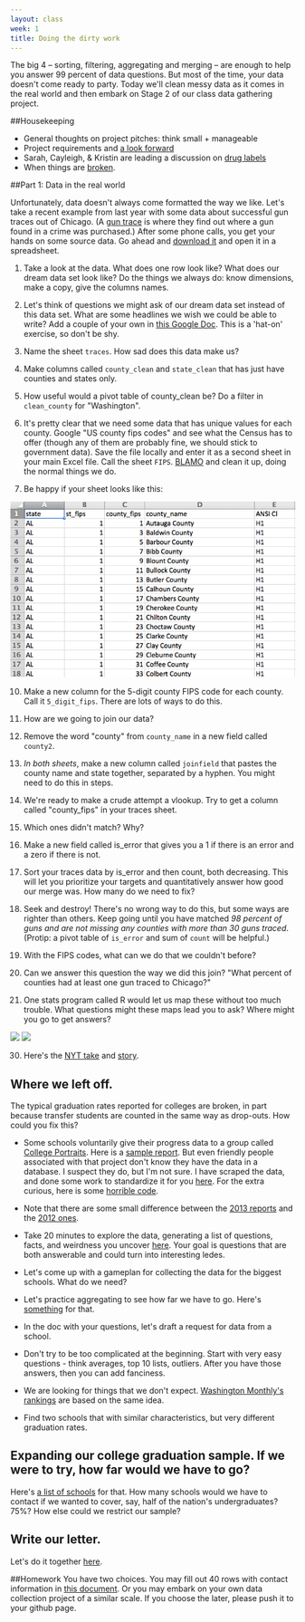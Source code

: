 ```yaml
---
layout: class
week: 1
title: Doing the dirty work
---
```


The big 4 – sorting, filtering, aggregating and merging – are enough to help you answer 99 percent of data questions. But most of the time, your data doesn't come ready to party. Today we'll clean messy data as it comes in the real world and then embark on Stage 2 of our class data gathering project.

##Housekeeping

- General thoughts on project pitches: think small + manageable
- Project requirements and [a look forward](../projects/)
- Sarah, Cayleigh, & Kristin are leading a discussion on [drug labels](http://projects.propublica.org/drug-labels/)
- When things are [broken](http://jigsaw.w3.org/css-validator/).

##Part 1: Data in the real world

Unfortunately, data doesn't always come formatted the way we like. Let's take a recent example from last year with some data about successful gun traces out of Chicago. (A [gun trace](http://www.atf.gov/publications/factsheets/factsheet-national-tracing-center.html) is where they find out where a gun found in a crime was purchased.) After some phone calls, you get your hands on some source data. Go ahead and [download it](county-data.txt) and open it in a spreadsheet.

1. Take a look at the data. What does one row look like? What does our dream data set look like? Do the things we always do: know dimensions, make a copy, give the columns names.

1. Let's think of questions we might ask of our dream data set instead of this data set. What are some headlines we wish we could be able to write? Add a couple of your own in [this Google Doc](https://docs.google.com/document/d/19bZ5tU5acdgRGX45qU_MPYHaCMNaP1cQap094SkXs6o/edit?usp=sharing). This is a 'hat-on' exercise, so don't be shy.

3. Name the sheet `traces`. How sad does this data make us? 

4. Make columns called `county_clean` and `state_clean` that has just have counties and states only. 

5. How useful would a pivot table of county_clean be? Do a filter in `clean_county` for "Washington". 

6. It's pretty clear that we need some data that has unique values for each county. Google "US county fips codes" and see what the Census has to offer (though any of them are probably fine, we should stick to government data). Save the file locally and enter it as a second sheet in your main Excel file. Call the sheet `FIPS`. <a class="hidden" href="https://www.census.gov/geo/reference/codes/files/national_county.txt">BLAMO</a> and clean it up, doing the normal things we do.

8. Be happy if your sheet looks like this:
  <img src="Screenshot 2014-03-02 16.42.54.png">

10. Make a new column for the 5-digit county FIPS code for each county. Call it ```5_digit_fips```. There are lots of ways to do this.

11. How are we going to join our data?

11. Remove the word "county" from ```county_name``` in a new field called ```county2```.

11. *In both sheets*, make a new column called `joinfield` that pastes the county name and state together, separated by a hyphen. You might need to do this in steps.

14. We're ready to make a crude attempt a vlookup. Try to get a column called "county_fips" in your traces sheet.

15. Which ones didn't match? Why?

16. Make a new field called is_error that gives you a 1 if there is an error and a zero if there is not.

17. Sort your traces data by is_error and then count, both decreasing. This will let you prioritize your targets and quantitatively answer how good our merge was. How many do we need to fix? 

18. Seek and destroy! There's no wrong way to do this, but some ways are righter than others. Keep going until you have matched *98 percent of guns and are not missing any counties with more than 30 guns traced*. (Protip: a pivot table of `is_error` and sum of `count` will be helpful.)

27. With the FIPS codes, what can we do that we couldn't before?

28. Can we answer this question the way we did this join? "What percent of counties had at least one gun traced to Chicago?"

29. One stats program called R would let us map these without too much trouble. What questions might these maps lead you to ask? Where might you go to get answers?
  <img src="http://kpq.github.io/r-tutorials/assets/images/chicago-map-10.png">
  <img src="http://kpq.github.io/r-tutorials/assets/images/chicago-map-12.png">

30. Here's the <a href="http://www.nytimes.com/interactive/2013/01/29/us/where-50000-guns-in-chicago-came-from.html?ref=us">NYT take</a> and <a href="http://www.nytimes.com/2013/01/30/us/strict-chicago-gun-laws-cant-stem-fatal-shots.html?pagewanted=all">story</a>.

## Where we left off.
The typical graduation rates reported for colleges are broken, in part because transfer students are counted in the same way as drop-outs. How could you fix this? 

- Some schools voluntarily give their progress data to a group called [College Portraits](http://www.collegeportraits.org/). Here is a [sample report](http://www.collegeportraits.org/SC/USC-Upstate/tracker). But even friendly people associated with that project don't know they have the data in a database. I suspect they do, but I'm not sure. I have scraped the data, and done some work to standardize it for you [here](college-grad-and-transfer-rates.xlsx). For the extra curious, here is some [horrible code](collegeportraits.r).

- Note that there are some small difference between the [2013 reports](http://www.collegeportraits.org/AL/AU/tracker) and the [2012 ones](http://www.collegeportraits.org/AL/JSU/tracker).

- Take 20 minutes to explore the data, generating a list of questions, facts, and weirdness you uncover [here](https://docs.google.com/document/d/1QVt45d0JfwLfa0RQtjULr68jZeWFKqEN6Ij4RU5sGVY/edit#). Your goal is questions that are both answerable and could turn into interesting ledes. 

- Let's come up with a gameplan for collecting the data for the biggest schools. What do we need? 

- Let's practice aggregating to see how far we have to go. Here's [something](list-of-schools.csv) for that. 

- In the doc with your questions, let's draft a request for data from a school.

- Don't try to be too complicated at the beginning. Start with very easy questions - think averages, top 10 lists, outliers. After you have those answers, then you can add fanciness.
- We are looking for things that we don't expect. [Washington Monthly's rankings](http://www.washingtonmonthly.com/college_guide/rankings_2013/national_university_rank.php) are based on the same idea.
- Find two schools that with similar characteristics, but very different graduation rates.

## Expanding our college graduation sample. If we were to try, how far would we have to go?

Here's [a list of schools](../pieces-together-interviewing-data/list-of-schools.csv) for that. How many schools would we have to contact if we wanted to cover, say, half of the nation's undergraduates? 75%? How else could we restrict our sample?

## Write our letter.

Let's do it together [here](https://docs.google.com/document/d/1QVt45d0JfwLfa0RQtjULr68jZeWFKqEN6Ij4RU5sGVY/edit#).

##Homework
You have two choices. You may fill out 40 rows with contact information in [this document](https://docs.google.com/spreadsheet/ccc?key=0AvKWOz9eYW7ydGxfNnRGWnI4Vm9mT0thRnc2U2dSYWc#gid=0). Or you may embark on your own data collection project of a similar scale. If you choose the later, please push it to your github page.
